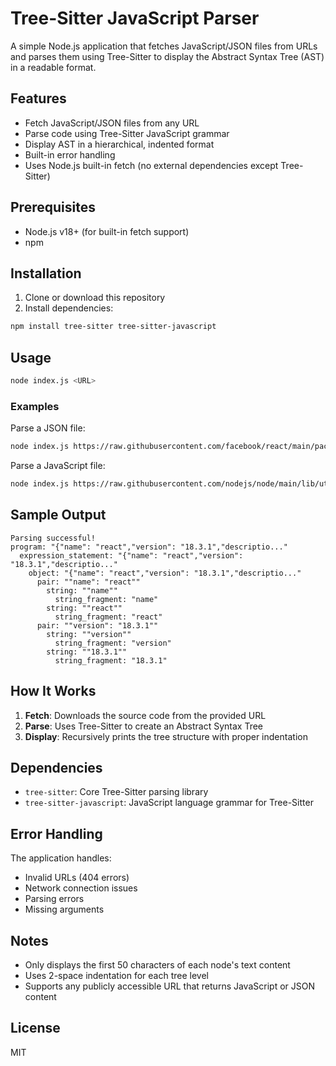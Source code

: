 # Tree-Sitter JavaScript Parser

A simple Node.js application that fetches JavaScript/JSON files from URLs and parses them using Tree-Sitter to display the Abstract Syntax Tree (AST) in a readable format.

## Features

- Fetch JavaScript/JSON files from any URL
- Parse code using Tree-Sitter JavaScript grammar
- Display AST in a hierarchical, indented format
- Built-in error handling
- Uses Node.js built-in fetch (no external dependencies except Tree-Sitter)

## Prerequisites

- Node.js v18+ (for built-in fetch support)
- npm

## Installation

1. Clone or download this repository
2. Install dependencies:

```bash
npm install tree-sitter tree-sitter-javascript
```

## Usage

```bash
node index.js <URL>
```

### Examples

Parse a JSON file:
```bash
node index.js https://raw.githubusercontent.com/facebook/react/main/packages/react/package.json
```

Parse a JavaScript file:
```bash
node index.js https://raw.githubusercontent.com/nodejs/node/main/lib/util.js
```

## Sample Output

```
Parsing successful!
program: "{"name": "react","version": "18.3.1","descriptio..."
  expression_statement: "{"name": "react","version": "18.3.1","descriptio..."
    object: "{"name": "react","version": "18.3.1","descriptio..."
      pair: ""name": "react""
        string: ""name""
          string_fragment: "name"
        string: ""react""
          string_fragment: "react"
      pair: ""version": "18.3.1""
        string: ""version""
          string_fragment: "version"
        string: ""18.3.1""
          string_fragment: "18.3.1"
```

## How It Works

1. **Fetch**: Downloads the source code from the provided URL
2. **Parse**: Uses Tree-Sitter to create an Abstract Syntax Tree
3. **Display**: Recursively prints the tree structure with proper indentation

## Dependencies

- `tree-sitter`: Core Tree-Sitter parsing library
- `tree-sitter-javascript`: JavaScript language grammar for Tree-Sitter

## Error Handling

The application handles:
- Invalid URLs (404 errors)
- Network connection issues
- Parsing errors
- Missing arguments

## Notes

- Only displays the first 50 characters of each node's text content
- Uses 2-space indentation for each tree level
- Supports any publicly accessible URL that returns JavaScript or JSON content

## License

MIT
